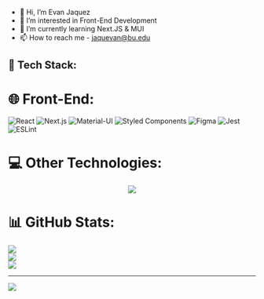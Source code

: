 - 👋 Hi, I’m Evan Jaquez
- 👀 I’m interested in Front-End Development
- 🌱 I’m currently learning Next.JS & MUI
- 📫 How to reach me - jaquevan@bu.edu

## 🚀 Tech Stack:

# 🌐 Front-End:
![React](https://img.shields.io/badge/react-%2320232a.svg?style=for-the-badge&logo=react&logoColor=%2361DAFB)
![Next.js](https://img.shields.io/badge/next.js-%23000000.svg?style=for-the-badge&logo=next.js&logoColor=white)
![Material-UI](https://img.shields.io/badge/MUI-%230081CB.svg?style=for-the-badge&logo=mui&logoColor=white)
![Styled Components](https://img.shields.io/badge/styled--components-DB7093?style=for-the-badge&logo=styled-components&logoColor=white)
![Figma](https://img.shields.io/badge/figma-%23F24E1E.svg?style=for-the-badge&logo=figma&logoColor=white)
![Jest](https://img.shields.io/badge/jest-%23C21325.svg?style=for-the-badge&logo=jest&logoColor=white)
![ESLint](https://img.shields.io/badge/ESLint-4B32C3?style=for-the-badge&logo=eslint&logoColor=white)

# 💻 Other Technologies:
<p align="center">
  <a href="https://skillicons.dev">
    <img src="https://skillicons.dev/icons?i=vim,bash,git,py,html,java,js,ts&theme=dark" />
  </a>
</p>

# 📊 GitHub Stats:
![](https://github-readme-stats.vercel.app/api?username=jaquevan&theme=gruvbox&hide_border=false&include_all_commits=false&count_private=false)<br/>
![](https://github-readme-streak-stats.herokuapp.com/?user=jaquevan&theme=gruvbox&hide_border=false)<br/>
![](https://github-readme-stats.vercel.app/api/top-langs/?username=jaquevan&theme=gruvbox&hide_border=false&include_all_commits=false&count_private=false&layout=compact)

---
[![](https://visitcount.itsvg.in/api?id=jaquevan&icon=0&color=0)](https://visitcount.itsvg.in)
